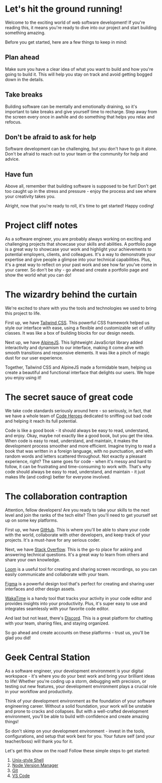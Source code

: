 # Let's hit the ground running!

Welcome to the exciting world of web software development! If you're reading this, it means you're ready to dive into our project and start building something amazing.

Before you get started, here are a few things to keep in mind:

## Plan ahead

Make sure you have a clear idea of what you want to build and how you're going to build it. This will help you stay on track and avoid getting bogged down in the details.

## Take breaks

Building software can be mentally and emotionally draining, so it's important to take breaks and give yourself time to recharge. Step away from the screen every once in awhile and do something that helps you relax and refocus.

## Don't be afraid to ask for help

Software development can be challenging, but you don't have to go it alone. Don't be afraid to reach out to your team or the community for help and advice.

## Have fun

Above all, remember that building software is supposed to be fun! Don't get too caught up in the stress and pressure - enjoy the process and see where your creativity takes you.

Alright, now that you're ready to roll, it's time to get started! Happy coding!

# Project cliff notes

As a software engineer, you are probably always working on exciting and challenging projects that showcase your skills and abilities. A portfolio page is a great way to showcase your work and highlight your achievements to potential employers, clients, and colleagues. It's a way to demonstrate your expertise and give people a glimpse into your technical capabilities. Plus, it's a great way to reflect on your past work and see how far you've come in your career. So don't be shy - go ahead and create a portfolio page and show the world what you can do!

# The wizardry behind the curtain

We're excited to share with you the tools and technologies we used to bring this project to life.

First up, we have [Tailwind CSS](https://tailwindcss.com/docs). This powerful CSS framework helped us style our interface with ease, using a flexible and customizable set of utility classes. It was like a box of building blocks for our design needs.

Next up, we have [AlpineJS](https://alpinejs.dev/). This lightweight JavaScript library added interactivity and dynamism to our interface, making it come alive with smooth transitions and responsive elements. It was like a pinch of magic dust for our user experience.

Together, Tailwind CSS and AlpineJS made a formidable team, helping us create a beautiful and functional interface that delights our users. We hope you enjoy using it!

# The secret sauce of great code

We take code standards seriously around here - so seriously, in fact, that we have a whole team of [Code Heroes](/docs/code-standards.md) dedicated to sniffing out bad code and helping it reach its full potential.

Code is like a good book - it should always be easy to read, understand, and enjoy. Okay, maybe not exactly like a good book, but you get the idea. When code is easy to read, understand, and maintain, it makes the development process smoother and more efficient. Imagine trying to read a book that was written in a foreign language, with no punctuation, and with random words and letters scattered throughout. Not exactly a pleasant experience, right? The same goes for code - when it's messy and hard to follow, it can be frustrating and time-consuming to work with. That's why code should always be easy to read, understand, and maintain - it just makes life (and coding) better for everyone involved.

# The collaboration contraption

Attention, fellow developers! Are you ready to take your skills to the next level and join the ranks of the tech elite? Then you'll need to get yourself set up on some key platforms.

First up, we have [GitHub](https://github.com/). This is where you'll be able to share your code with the world, collaborate with other developers, and keep track of your projects. It's a must-have for any serious coder.

Next, we have [Stack Overflow](https://stackoverflow.com/). This is the go-to place for asking and answering technical questions. It's a great way to learn from others and share your own knowledge.

[Loom](https://www.loom.com/) is a useful tool for creating and sharing screen recordings, so you can easily communicate and collaborate with your team.

[Figma](https://www.figma.com/) is a powerful design tool that's perfect for creating and sharing user interfaces and other design assets.

[WakaTime](https://wakatime.com/dashboard) is a handy tool that tracks your activity in your code editor and provides insights into your productivity. Plus, it's super easy to use and integrates seamlessly with your favorite code editor.

And last but not least, there's [Discord](https://discord.com/). This is a great platform for chatting with your team, sharing files, and staying organized.

So go ahead and create accounts on these platforms - trust us, you'll be glad you did!

# Geek Central Station

As a software engineer, your development environment is your digital workspace - it's where you do your best work and bring your brilliant ideas to life! Whether you're coding up a storm, debugging with precision, or testing out new features, your development environment plays a crucial role in your workflow and productivity.

Think of your development environment as the foundation of your software engineering career. Without a solid foundation, your work will be unstable and prone to cracks and collapses. But with a well-crafted development environment, you'll be able to build with confidence and create amazing things!

So don't skimp on your development environment - invest in the tools, configurations, and setup that work best for you. Your future self (and your teacher/boss) will thank you for it.

Let's get this show on the road! Follow these simple steps to get started:

1.  [Unix-style Shell](docs/shell.md)
2.  [Node Version Manager](docs/nvm.md)
3.  [Git](docs/git.md)
4.  [VS Code](docs/vscode.md)
